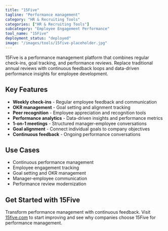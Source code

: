 ```yaml
---
title: "15Five"
tagline: "Performance management"
category: "HR & Recruiting Tools"
categories: ["HR & Recruiting Tools"]
subcategory: "Employee Engagement Performance"
tool_name: "15Five"
deployment_status: "deployed"
image: "/images/tools/15five-placeholder.jpg"
---
```

15Five is a performance management platform that combines regular check-ins, goal tracking, and performance reviews. Replace traditional annual reviews with continuous feedback loops and data-driven performance insights for employee development.

## Key Features

- **Weekly check-ins** - Regular employee feedback and communication
- **OKR management** - Goal setting and alignment tracking
- **Peer recognition** - Employee appreciation and recognition tools
- **Performance analytics** - Data-driven insights and performance metrics
- **1-on-1 meetings** - Structured manager-employee conversations
- **Goal alignment** - Connect individual goals to company objectives
- **Continuous feedback** - Ongoing performance conversations

## Use Cases

- Continuous performance management
- Employee engagement tracking
- Goal setting and OKR management
- Manager-employee communication
- Performance review modernization

## Get Started with 15Five

Transform performance management with continuous feedback. Visit [15five.com](https://www.15five.com) to start improving and see why companies choose 15Five for performance management.
